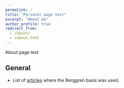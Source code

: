 ```yaml
---
permalink: /
title: "Personal page test"
excerpt: "About me"
author_profile: true
redirect_from: 
  - /about/
  - /about.html
---
```



About page test


## General

- List of [articles](./page_refs.html) where the Berggren basis was used.
